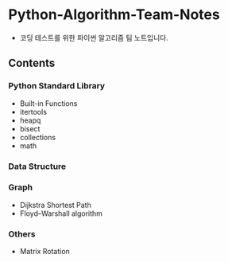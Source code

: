 # Python-Algorithm-Team-Notes

- 코딩 테스트를 위한 파이썬 알고리즘 팀 노트입니다.     

## Contents

### Python Standard Library

- Built-in Functions
- itertools
- heapq
- bisect
- collections
- math

### Data Structure

### Graph

- Dijkstra Shortest Path
- Floyd–Warshall algorithm

### Others

- Matrix Rotation
